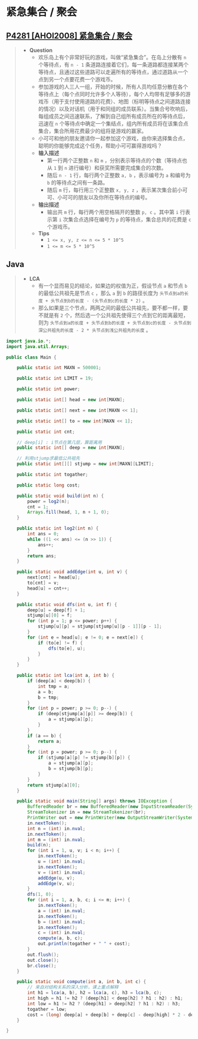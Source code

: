 # 紧急集合 / 聚会

## [P4281 [AHOI2008] 紧急集合 / 聚会](https://www.luogu.com.cn/problem/P4281)

> - **Question**
>   - 欢乐岛上有个非常好玩的游戏，叫做“紧急集合”。在岛上分散有 `n` 个等待点，有 `n - 1` 条道路连接着它们，每一条道路都连接某两个等待点，且通过这些道路可以走遍所有的等待点，通过道路从一个点到另一个点要花费一个游戏币。
>   - 参加游戏的人三人一组，开始的时候，所有人员均任意分散在各个等待点上（每个点同时允许多个人等待），每个人均带有足够多的游戏币（用于支付使用道路的花费）、地图（标明等待点之间道路连接的情况）以及对话机（用于和同组的成员联系）。当集合号吹响后，每组成员之间迅速联系，了解到自己组所有成员所在的等待点后，迅速在 `n` 个等待点中确定一个集结点，组内所有成员将在该集合点集合，集合所用花费最少的组将是游戏的赢家。
>   - 小可可和他的朋友邀请你一起参加这个游戏，由你来选择集合点，聪明的你能够完成这个任务，帮助小可可赢得游戏吗？
>   - **输入描述**
>     - 第一行两个正整数 `n` 和 `m` ，分别表示等待点的个数（等待点也从 `1` 到 `n` 进行编号）和获奖所需要完成集合的次数。
>     - 随后 `n - 1` 行，每行两个正整数 `a, b` ，表示编号为 `a` 和编号为 `b` 的等待点之间有一条路。
>     - 随后 `m` 行，每行用三个正整数 `x, y, z` ，表示某次集合前小可可、小可可的朋友以及你所在等待点的编号。
>   - **输出描述**
>     - 输出共 `m` 行，每行两个用空格隔开的整数 `p, c` 。其中第 `i` 行表示第 `i` 次集合点选择在编号为 `p` 的等待点，集合总共的花费是 `c` 个游戏币。
>   - **Tips**
>     - `1 <= x, y, z <= n <= 5 * 10^5`
>     - `1 <= m <= 5 * 10^5`

## Java

> - **LCA**
>   - 有一个显而易见的结论，如果边的权值为正，假设节点 `a` 和节点 `b` 的最低公共祖先是节点 `c` ，那么 `a` 到 `b` 的路径长度为 `头节点到a的长度 + 头节点到b的长度 - (头节点到c的长度 * 2)` 。
>   - 那么如果是三个节点，两两之间的最低公共祖先，要不都一样，要不就是有 `2` 个，然后选一个公共祖先使得三个点到它的距离最短，则为 `头节点到a的长度 + 头节点到b的长度 + 头节点到c的长度 - 头节点到深公共祖先的长度 - 2 * 头节点到浅公共祖先的长度` 。

```java
import java.io.*;
import java.util.Arrays;

public class Main {

    public static int MAXN = 500001;

    public static int LIMIT = 19;

    public static int power;

    public static int[] head = new int[MAXN];

    public static int[] next = new int[MAXN << 1];

    public static int[] to = new int[MAXN << 1];

    public static int cnt;

    // deep[i] : i节点在第几层，算距离用
    public static int[] deep = new int[MAXN];

    // 利用stjump求最低公共祖先
    public static int[][] stjump = new int[MAXN][LIMIT];

    public static int togather;

    public static long cost;

    public static void build(int n) {
        power = log2(n);
        cnt = 1;
        Arrays.fill(head, 1, n + 1, 0);
    }

    public static int log2(int n) {
        int ans = 0;
        while ((1 << ans) <= (n >> 1)) {
            ans++;
        }
        return ans;
    }

    public static void addEdge(int u, int v) {
        next[cnt] = head[u];
        to[cnt] = v;
        head[u] = cnt++;
    }

    public static void dfs(int u, int f) {
        deep[u] = deep[f] + 1;
        stjump[u][0] = f;
        for (int p = 1; p <= power; p++) {
            stjump[u][p] = stjump[stjump[u][p - 1]][p - 1];
        }
        for (int e = head[u]; e != 0; e = next[e]) {
            if (to[e] != f) {
                dfs(to[e], u);
            }
        }
    }

    public static int lca(int a, int b) {
        if (deep[a] < deep[b]) {
            int tmp = a;
            a = b;
            b = tmp;
        }
        for (int p = power; p >= 0; p--) {
            if (deep[stjump[a][p]] >= deep[b]) {
                a = stjump[a][p];
            }
        }
        if (a == b) {
            return a;
        }
        for (int p = power; p >= 0; p--) {
            if (stjump[a][p] != stjump[b][p]) {
                a = stjump[a][p];
                b = stjump[b][p];
            }
        }
        return stjump[a][0];
    }

    public static void main(String[] args) throws IOException {
        BufferedReader br = new BufferedReader(new InputStreamReader(System.in));
        StreamTokenizer in = new StreamTokenizer(br);
        PrintWriter out = new PrintWriter(new OutputStreamWriter(System.out));
        in.nextToken();
        int n = (int) in.nval;
        in.nextToken();
        int m = (int) in.nval;
        build(n);
        for (int i = 1, u, v; i < n; i++) {
            in.nextToken();
            u = (int) in.nval;
            in.nextToken();
            v = (int) in.nval;
            addEdge(u, v);
            addEdge(v, u);
        }
        dfs(1, 0);
        for (int i = 1, a, b, c; i <= m; i++) {
            in.nextToken();
            a = (int) in.nval;
            in.nextToken();
            b = (int) in.nval;
            in.nextToken();
            c = (int) in.nval;
            compute(a, b, c);
            out.println(togather + " " + cost);
        }
        out.flush();
        out.close();
        br.close();
    }

    public static void compute(int a, int b, int c) {
        // 来自对结构关系的深入分析，课上重点解释
        int h1 = lca(a, b), h2 = lca(a, c), h3 = lca(b, c);
        int high = h1 != h2 ? (deep[h1] < deep[h2] ? h1 : h2) : h1;
        int low = h1 != h2 ? (deep[h1] > deep[h2] ? h1 : h2) : h3;
        togather = low;
        cost = (long) deep[a] + deep[b] + deep[c] - deep[high] * 2 - deep[low];
    }

}
```
